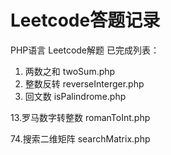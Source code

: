 # Leetcode答题记录
PHP语言 Leetcode解题
已完成列表：
1. 两数之和 twoSum.php
7. 整数反转 reverseInterger.php
9. 回文数 isPalindrome.php

13.罗马数字转整数 romanToInt.php

74.搜索二维矩阵 searchMatrix.php

